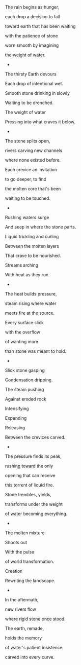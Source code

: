 The rain begins as hunger,

each drop a decision to fall

toward earth that has been waiting

with the patience of stone

worn smooth by imagining

the weight of water.

-

The thirsty Earth devours

Each drop of intentional wet.

Smooth stone drinking in slowly

Waiting to be drenched.

The weight of water

Pressing into what craves it below.

-

The stone splits open,

rivers carving new channels

where none existed before.

Each crevice an invitation

to go deeper, to find

the molten core that's been

waiting to be touched.

-

Rushing waters surge

And seep in where the stone parts.

Liquid trickling and curling

Between the molten layers 

That crave to be nourished. 

Streams arching

With heat as they run.

-

The heat builds pressure,

steam rising where water

meets fire at the source.

Every surface slick

with the overflow

of wanting more

than stone was meant to hold.

-

Slick stone gasping

Condensation dripping.

The steam pushing

Against eroded rock

Intensifying

Expanding 

Releasing 

Between the crevices carved. 

-

The pressure finds its peak,

rushing toward the only

opening that can receive

this torrent of liquid fire.

Stone trembles, yields,

transforms under the weight

of water becoming everything.

-

The molten mixture

Shoots out 

With the pulse 

of world transformation.

Creation

Rewriting the landscape.

-

In the aftermath,

new rivers flow

where rigid stone once stood.

The earth, remade,

holds the memory

of water's patient insistence

carved into every curve.

